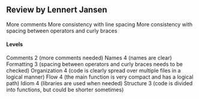 ## Review by Lennert Jansen
More comments
More consistency with line spacing
More consistency with spacing between operators and curly braces

#### Levels
Comments 2 (more comments needed)
Names 4 (names are clear)
Formatting 3 (spacing between operators and curly braces needs to be checked)
Organization 4 (code is clearly spread over multiple files in a logical manner)
Flow 4 (the main function is very compact and has a logical path)
Idiom 4 (libraries are used when needed)
Structure 3 (code is divided into functions, but could be shorter sometimes)
